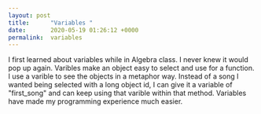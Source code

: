 ```yaml
---
layout: post
title:      "Variables "
date:       2020-05-19 01:26:12 +0000
permalink:  variables
---
```



I first learned about variables while in Algebra class. I never knew it would pop up again. Varibles make an object easy to select and use for a function. I use a varible to see the objects in a metaphor way.  Instead of a song I wanted being selected with a long object id, I can give it a variable of  "first_song" and can keep using that varible within that method. Variables have made my programming experience much easier.
